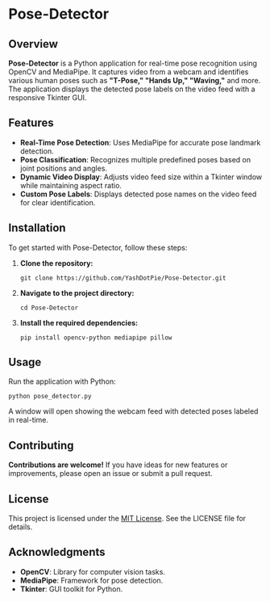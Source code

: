 
# Pose-Detector

## Overview

**Pose-Detector** is a Python application for real-time pose recognition using OpenCV and MediaPipe. It captures video from a webcam and identifies various human poses such as **"T-Pose," "Hands Up," "Waving,"** and more. The application displays the detected pose labels on the video feed with a responsive Tkinter GUI.

## Features

- **Real-Time Pose Detection**: Uses MediaPipe for accurate pose landmark detection.
- **Pose Classification**: Recognizes multiple predefined poses based on joint positions and angles.
- **Dynamic Video Display**: Adjusts video feed size within a Tkinter window while maintaining aspect ratio.
- **Custom Pose Labels**: Displays detected pose names on the video feed for clear identification.

## Installation

To get started with Pose-Detector, follow these steps:

1. **Clone the repository:**
    ```
    git clone https://github.com/YashDotPie/Pose-Detector.git
    ```

2. **Navigate to the project directory:**
    ```
    cd Pose-Detector
    ```

3. **Install the required dependencies:**
    ```
    pip install opencv-python mediapipe pillow
    ```

## Usage

Run the application with Python:

```
python pose_detector.py
```

A window will open showing the webcam feed with detected poses labeled in real-time.

## Contributing

**Contributions are welcome!** If you have ideas for new features or improvements, please open an issue or submit a pull request.

## License

This project is licensed under the [MIT License](LICENSE). See the LICENSE file for details.

## Acknowledgments

- **OpenCV**: Library for computer vision tasks.
- **MediaPipe**: Framework for pose detection.
- **Tkinter**: GUI toolkit for Python.

